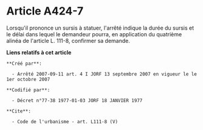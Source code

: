 # Article A424-7

Lorsqu'il prononce un sursis à statuer, l'arrêté indique la durée du sursis et le délai dans lequel le demandeur pourra, en
application du quatrième alinéa de l'article L. 111-8, confirmer sa demande.

**Liens relatifs à cet article**

	**Créé par**:

	  - Arrêté 2007-09-11 art. 4 I JORF 13 septembre 2007 en vigueur le le 1er octobre 2007

	**Codifié par**:

	  - Décret n°77-38 1977-01-03 JORF 18 JANVIER 1977

	**Cite**:

	  - Code de l'urbanisme - art. L111-8 (V)
